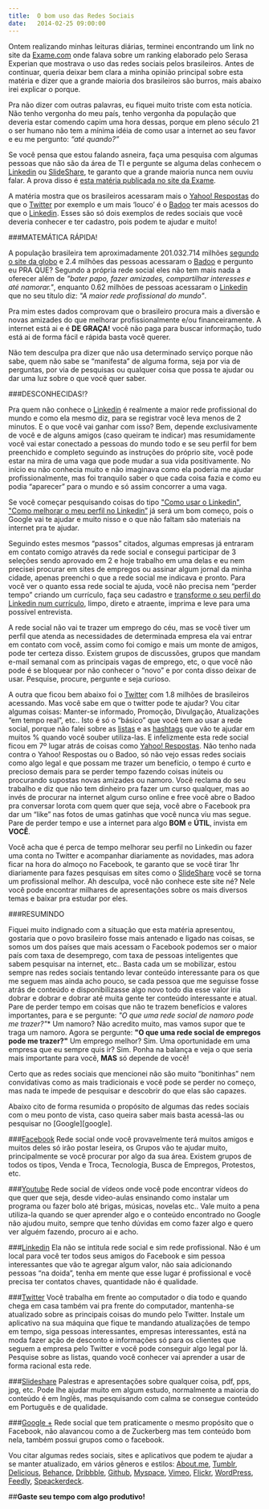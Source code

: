 ```yaml
---
title:  O bom uso das Redes Sociais
date:   2014-02-25 09:00:00
---
```


Ontem realizando minhas leituras diárias, terminei encontrando um link no site da [Exame.com](http://exame.abril.com.br/ "Site da Exame.com") onde falava sobre um ranking elaborado pelo Serasa Experian que mostrava o uso das redes sociais pelos brasileiros. Antes de continuar, queria deixar bem clara a minha opinião principal sobre esta matéria e dizer que a grande maioria dos brasileiros são burros, mais abaixo irei explicar o porque.

Pra não dizer com outras palavras, eu fiquei muito triste com esta notícia. Não tenho vergonha do meu país, tenho vergonha da população que deveria estar comendo capim uma hora dessas, porque em pleno século 21 o ser humano não tem a mínima idéia de como usar a internet ao seu favor e eu me pergunto: *“até quando?”*

Se você pensa que estou falando asneira, faça uma pesquisa com algumas pessoas que não são da área de TI e pergunte se alguma delas conhecem o [Linkedin][linkedin] ou [SlideShare][slideshare], te garanto que a grande maioria nunca nem ouviu falar. A prova disso é [esta matéria publicada no site da Exame][materia-exame].

A matéria mostra que os brasileiros acessaram mais o [Yahoo! Respostas][yahoo-respostas] do que o [Twitter][twitter] por exemplo e um mais ‘louco’ é o [Badoo][badoo] ter mais acessos do que o [Linkedin][linkedin]. Esses são só dois exemplos de redes sociais que você deveria conhecer e ter cadastro, pois podem te ajudar e muito!

###MATEMÁTICA RÁPIDA!

A população brasileira tem aproximadamente 201.032.714 milhões [segundo o site da globo][materia-globo] e 2.4 milhões das pessoas acessaram o [Badoo][badoo] e pergunto eu PRA QUE? Segundo a própria rede social eles não tem mais nada a oferecer além de *"bater papo, fazer amizades, compartilhar interesses e até namorar."*, enquanto 0.62 milhões de pessoas acessaram o [Linkedin][linkedin] que no seu título diz: *"A maior rede profissional do mundo"*.

Pra mim estes dados comprovam que o brasileiro procura mais a diversão e novas amizades do que melhorar profissionalmente e/ou financeiramente. A internet está ai e é **DE GRAÇA!** você não paga para buscar informação, tudo está ai de forma fácil e rápida basta você querer.

Não tem desculpa pra dizer que não usa determinado serviço porque não sabe, quem não sabe se “manifesta” de alguma forma, seja por via de perguntas, por via de pesquisas ou qualquer coisa que possa te ajudar ou dar uma luz sobre o que você quer saber.

###DESCONHECIDAS!?

Pra quem não conhece o [Linkedin][linkedin] é realmente a maior rede profissional do mundo e como ela mesmo diz, para se registrar você leva menos de 2 minutos. E o que você vai ganhar com isso? Bem, depende exclusivamente de você e de alguns amigos (caso queiram te indicar) mas resumidamente você vai estar conectado a pessoas do mundo todo e se seu perfil for bem preenchido e completo seguindo as instruções do próprio site, você pode estar na mira de uma vaga que pode mudar a sua vida positivamente. No início eu não conhecia muito e não imaginava como ela poderia me ajudar profissionalmente, mas foi tranquilo saber o que cada coisa fazia e como eu podia “aparecer” para o mundo e só assim concorrer a uma vaga.

Se você começar pesquisando coisas do tipo ["Como usar o Linkedin"][como-usar-linkedin], ["Como melhorar o meu perfil no Linkedin”][como-melhorar-meu-linkedin] já será um bom começo, pois o Google vai te ajudar e muito nisso e o que não faltam são materiais na internet pra te ajudar.

Seguindo estes mesmos “passos” citados, algumas empresas já entraram em contato comigo através da rede social e consegui participar de 3 seleções sendo aprovado em 2 e hoje trabalho em uma delas e eu nem precisei procurar em sites de empregos ou assinar algum jornal da minha cidade, apenas preenchi o que a rede social me indicava e pronto.
Para você ver o quanto essa rede social te ajuda, você não precisa nem “perder tempo” criando um currículo, faça seu cadastro e [transforme o seu perfil do Linkedin num currículo][linkedin-to-cv], limpo, direto e atraente, imprima e leve para uma possível entrevista.

A rede social não vai te trazer um emprego do céu, mas se você tiver um perfil que atenda as necessidades de determinada empresa ela vai entrar em contato com você, assim como foi comigo e mais um monte de amigos, pode ter certeza disso. Existem grupos de discussões, grupos que mandam e-mail semanal com as principais vagas de emprego, etc, o que você não pode é se bloquear por não conhecer o “novo” e por conta disso deixar de usar. Pesquise, procure, pergunte e seja curioso.

A outra que ficou bem abaixo foi o [Twitter][twitter] com 1.8 milhões de brasileiros acessando. Mas você sabe em que o twitter pode te ajudar? Vou citar algumas coisas: Manter-se informado, Promoção, Divulgação, Atualizações “em tempo real”, etc.. Isto é só o “básico” que você tem ao usar a rede social, porque não falei sobre as [listas][listas-twitter] e as [hashtags][hashtag-twitter] que vão te ajudar em muitos % quando você souber utiliza-las. E infelizmente esta rede social ficou em 7º lugar atrás de coisas como [Yahoo! Respostas][yahoo-respostas]. Não tenho nada contra o Yahoo! Respostas ou o Badoo, só não vejo essas redes sociais como algo legal e que possam me trazer um benefício, o tempo é curto e precioso demais para se perder tempo fazendo coisas inúteis ou procurando supostas novas amizades ou namoro. Você reclama do seu trabalho e diz que não tem dinheiro pra fazer um curso qualquer, mas ao invés de procurar na internet algum curso online e free você abre o Badoo pra conversar lorota com quem quer que seja, você abre o Facebook pra dar um “like” nas fotos de umas gatinhas que você nunca viu mas segue. Pare de perder tempo e use a internet para algo **BOM** e **ÚTIL**, invista em **VOCÊ**.

Você acha que é perca de tempo melhorar seu perfil no Linkedin ou fazer uma conta no Twitter e acompanhar diariamente as novidades, mas adora ficar na hora do almoço no Facebook, te garanto que se você tirar 1hr diariamente para fazes pesquisas em sites como o [SlideShare][slideShare] você se torna um profissional melhor. Ah desculpa, você não conhece este site né? Nele você pode encontrar milhares de apresentações sobre os mais diversos temas e baixar pra estudar por eles.

###RESUMINDO

Fiquei muito indignado com a situação que esta matéria apresentou, gostaria que o povo brasileiro fosse mais antenado e ligado nas coisas, se somos um dos países que mais acessam o Facebook podemos ser o maior país com taxa de desemprego, com taxa de pessoas inteligentes que sabem pesquisar na internet, etc.. Basta cada um se mobilizar, estou sempre nas redes sociais tentando levar conteúdo interessante para os que me seguem mas ainda acho pouco, se cada pessoa que me seguisse fosse atrás de conteúdo e disponibilizasse algo novo todo dia esse valor iria dobrar e dobrar e dobrar até muita gente ter conteúdo interessante e atual. Pare de perder tempo em coisas que não te trazem benefícios e valores importantes, para e se pergunte: *"O que uma rede social de namoro pode me trazer?"** Um namoro? Não acredito muito, mas vamos supor que te traga um namoro. Agora se pergunte: **"O que uma rede social de empregos pode me trazer?"** Um emprego melhor? Sim. Uma oportunidade em uma empresa que eu sempre quis ir? Sim. Ponha na balança e veja o que seria mais importante para você, **MAS** só depende de você!

Certo que as redes sociais que mencionei não são muito “bonitinhas” nem convidativas como as mais tradicionais e você pode se perder no começo, mas nada te impede de pesquisar e descobrir do que elas são capazes.

Abaixo cito de forma resumida o propósito de algumas das redes sociais com o meu ponto de vista, caso queira saber mais basta acessá-las ou pesquisar no [Google][google].

###[Facebook][facebook]
Rede social onde você provavelmente terá muitos amigos e muitos deles só irão postar leseira, os Grupos vão te ajudar muito, principalmente se você procurar por algo da sua área. Existem grupos de todos os tipos, Venda e Troca, Tecnologia, Busca de Empregos, Protestos, etc.

###[Youtube][youtube]
Rede social de vídeos onde você pode encontrar vídeos do que quer que seja, desde video-aulas ensinando como instalar um programa ou fazer bolo até brigas, músicas, novelas etc.. Vale muito a pena utiliza-la quando se quer aprender algo e o conteúdo encontrado no Google não ajudou muito, sempre que tenho dúvidas em como fazer algo e quero ver alguém fazendo, procuro ai e acho.

###[Linkedin][linkedin]
Ela não se intitula rede social e sim rede profissional. Não é um local para você ter todos seus amigos do Facebook e sim pessoa interessantes que vão te agregar algum valor, não saia adicionando pessoas “na doida”, tenha em mente que esse lugar é profissional e você precisa ter contatos chaves, quantidade não é qualidade.

###[Twitter][twitter]
Você trabalha em frente ao computador o dia todo e quando chega em casa também vai pra frente do computador, mantenha-se atualizado sobre as principais coisas do mundo pelo Twitter. Instale um aplicativo na sua máquina que fique te mandando atualizações de tempo em tempo, siga pessoas interessantes, empresas interessantes, está na moda fazer ação de desconto e informações só para os clientes que seguem a empresa pelo Twitter e você pode conseguir algo legal por lá. Pesquise sobre as listas, quando você conhecer vai aprender a usar de forma racional esta rede.

###[Slideshare][slideshare]
Palestras e apresentações sobre qualquer coisa, pdf, pps, jpg, etc. Pode lhe ajudar muito em algum estudo, normalmente a maioria do conteúdo é em Inglês, mas pesquisando com calma se consegue conteúdo em Português e de qualidade.

###[Google +][google-plus]
Rede social que tem praticamente o mesmo propósito que o Facebook, não alavancou como a de Zuckerberg mas tem conteúdo bom nela, também possui grupos como o facebook.

Vou citar algumas redes sociais, sites e aplicativos que podem te ajudar a se manter atualizado, em vários gêneros e estilos: [About.me][about.me], [Tumblr][tumblr], [Delicious][delicious], [Behance][behance], [Dribbble][dribbble], [Github][github], [Myspace][myspace], [Vimeo][vimeo], [Flickr][flickr], [WordPress][wordpress], [Feedly][feedly], [Speackerdeck][speackerdeck].

##**Gaste seu tempo com algo produtivo!**

[linkedin]: http://linkedin.com/
[slideshare]: http://slideshare.net/
[materia-exame]: http://exame.abril.com.br/tecnologia/noticias/facebook-e-youtube-dominam-redes-sociais-no-brasil
[yahoo-respostas]: http://br.answers.yahoo.com/
[twitter]: http://twitter.com/
[badoo]: http://badoo.com/
[materia-globo]: http://g1.globo.com/brasil/noticia/2013/08/populacao-brasileira-ultrapassa-marca-de-200-milhoes-diz-ibge.html
[como-usar-linkedin]: https://www.google.com.br/search?q=como+usar+o+linkedin&oq=como+usar+o+linkedin&aqs=chrome..69i57.2652j0j7&sourceid=chrome&espv=210&es_sm=119&ie=UTF-8
[como-melhorar-meu-linkedin]: https://www.google.com.br/search?q=como+melhorar+o+meu+perfil+no+linkedin&oq=como+melhorar+o+meu+perfil+no+linkedin&aqs=chrome..69i57j69i60j69i59j69i65j69i61j69i60.3944j0j7&sourceid=chrome&espv=210&es_sm=119&ie=UTF-8
[linkedin-to-cv]: http://resume.linkedinlabs.com/
[listas-twitter]: http://www.techtudo.com.br/dicas-e-tutoriais/noticia/2013/05/como-criar-listas-no-twitter.html
[hashtag-twitter]: http://pt.wikipedia.org/wiki/Hashtag
[facebook]: http://www.facebook.com
[youtube]: http://www.youtube.com
[google-plus]: https://plus.google.com/
[about.me]: http://about.me/
[tumblr]: http://www.tumblr.com/
[delicious]: https://delicious.com/
[behance]: http://www.behance.net/
[dribbble]: http://dribbble.com/
[github]: http://github.com/
[myspace]: https://myspace.com/
[vimeo]: http://vimeo.com/
[speackerdeck]: https://speakerdeck.com/
[feedly]: http://feedly.com/
[wordPress]: http://wordpress.com/
[flickr]: https://www.flickr.com/